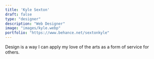 ```yaml
---
title: 'Kyle Sexton'
draft: false
type: "designer"
description: "Web Designer"
image: "images/kyle.webp"
portfolio: "https://www.behance.net/sextonkyle"
---
```

Design is a way I can apply my love of the arts as a form of service for others.
